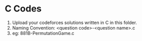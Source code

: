 # C Codes
 1. Upload your codeforces solutions written in C in this folder.
2. Naming Convention: \<question code\>-\<question name\>.c
3. eg: 881B-PermutationGame.c

